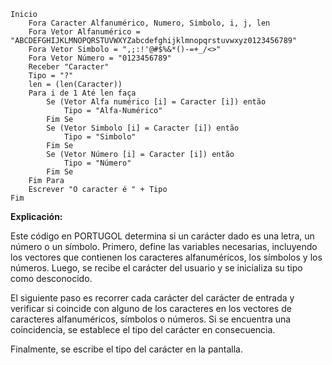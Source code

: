 ```portuguol
Inicio
    Fora Caracter Alfanumérico, Numero, Simbolo, i, j, len
    Fora Vetor Alfanumérico = "ABCDEFGHIJKLMNOPQRSTUVWXYZabcdefghijklmnopqrstuvwxyz0123456789"
    Fora Vetor Simbolo = ",;:!'@#$%&*()-=+_/<>"
    Fora Vetor Número = "0123456789"
    Receber "Caracter"
    Tipo = "?"
    len = (len(Caracter))
    Para i de 1 Até len faça
        Se (Vetor Alfa numérico [i] = Caracter [i]) então
            Tipo = "Alfa-Numérico"
        Fim Se
        Se (Vetor Simbolo [i] = Caracter [i]) então
            Tipo = "Simbolo"
        Fim Se
        Se (Vetor Número [i] = Caracter [i]) então
            Tipo = "Número"
        Fim Se
    Fim Para
    Escrever "O caracter é " + Tipo
Fim
```

**Explicación:**

Este código en PORTUGOL determina si un carácter dado es una letra, un número o un símbolo. Primero, define las variables necesarias, incluyendo los vectores que contienen los caracteres alfanuméricos, los símbolos y los números. Luego, se recibe el carácter del usuario y se inicializa su tipo como desconocido.

El siguiente paso es recorrer cada carácter del carácter de entrada y verificar si coincide con alguno de los caracteres en los vectores de caracteres alfanuméricos, símbolos o números. Si se encuentra una coincidencia, se establece el tipo del carácter en consecuencia.

Finalmente, se escribe el tipo del carácter en la pantalla.